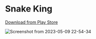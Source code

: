 # Snake King
[Download from Play Store](https://play.google.com/store/apps/details?id=com.parthstark.snakeking)

![Screenshot from 2023-05-09 22-54-34](https://github.com/parthstark/snake_game/assets/54953233/a51b66bf-e310-414b-b2d5-7959561ef094)

